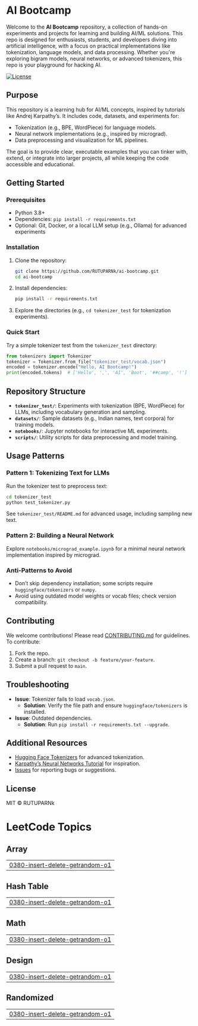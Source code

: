 # AI Bootcamp

Welcome to the **AI Bootcamp** repository, a collection of hands-on experiments and projects for learning and building AI/ML solutions. This repo is designed for enthusiasts, students, and developers diving into artificial intelligence, with a focus on practical implementations like tokenization, language models, and data processing. Whether you're exploring bigram models, neural networks, or advanced tokenizers, this repo is your playground for hacking AI.

[![License](https://img.shields.io/badge/license-MIT-blue.svg)](LICENSE)

## Purpose
This repository is a learning hub for AI/ML concepts, inspired by tutorials like Andrej Karpathy’s. It includes code, datasets, and experiments for:
- Tokenization (e.g., BPE, WordPiece) for language models.
- Neural network implementations (e.g., inspired by micrograd).
- Data preprocessing and visualization for ML pipelines.

The goal is to provide clear, executable examples that you can tinker with, extend, or integrate into larger projects, all while keeping the code accessible and educational.

## Getting Started

### Prerequisites
- Python 3.8+
- Dependencies: `pip install -r requirements.txt`
- Optional: Git, Docker, or a local LLM setup (e.g., Ollama) for advanced experiments

### Installation
1. Clone the repository:
   ```bash
   git clone https://github.com/RUTUPARNk/ai-bootcamp.git
   cd ai-bootcamp
   ```
2. Install dependencies:
   ```bash
   pip install -r requirements.txt
   ```
3. Explore the directories (e.g., `cd tokenizer_test` for tokenization experiments).

### Quick Start
Try a simple tokenizer test from the `tokenizer_test` directory:
```python
from tokenizers import Tokenizer
tokenizer = Tokenizer.from_file("tokenizer_test/vocab.json")
encoded = tokenizer.encode("Hello, AI Bootcamp!")
print(encoded.tokens)  # ['Hello', ',', 'AI', 'Boot', '##camp', '!']
```

## Repository Structure
- **`tokenizer_test/`**: Experiments with tokenization (BPE, WordPiece) for LLMs, including vocabulary generation and sampling.
- **`datasets/`**: Sample datasets (e.g., Indian names, text corpora) for training models.
- **`notebooks/`**: Jupyter notebooks for interactive ML experiments.
- **`scripts/`**: Utility scripts for data preprocessing and model training.

## Usage Patterns
### Pattern 1: Tokenizing Text for LLMs
Run the tokenizer test to preprocess text:
```bash
cd tokenizer_test
python test_tokenizer.py
```
See `tokenizer_test/README.md` for advanced usage, including sampling new text.

### Pattern 2: Building a Neural Network
Explore `notebooks/micrograd_example.ipynb` for a minimal neural network implementation inspired by micrograd.

### Anti-Patterns to Avoid
- Don’t skip dependency installation; some scripts require `huggingface/tokenizers` or `numpy`.
- Avoid using outdated model weights or vocab files; check version compatibility.

## Contributing
We welcome contributions! Please read [CONTRIBUTING.md](CONTRIBUTING.md) for guidelines. To contribute:
1. Fork the repo.
2. Create a branch: `git checkout -b feature/your-feature`.
3. Submit a pull request to `main`.

## Troubleshooting
- **Issue**: Tokenizer fails to load `vocab.json`.
  - **Solution**: Verify the file path and ensure `huggingface/tokenizers` is installed.
- **Issue**: Outdated dependencies.
  - **Solution**: Run `pip install -r requirements.txt --upgrade`.

## Additional Resources
- [Hugging Face Tokenizers](https://github.com/huggingface/tokenizers) for advanced tokenization.
- [Karpathy’s Neural Networks Tutorial](https://karpathy.ai) for inspiration.
- [Issues](https://github.com/RUTUPARNk/ai-bootcamp/issues) for reporting bugs or suggestions.

## License
MIT © RUTUPARNk
<!---LeetCode Topics Start-->
# LeetCode Topics
## Array
|  |
| ------- |
| [0380-insert-delete-getrandom-o1](https://github.com/RUTUPARNk/ai-bootcamp/tree/master/0380-insert-delete-getrandom-o1) |
## Hash Table
|  |
| ------- |
| [0380-insert-delete-getrandom-o1](https://github.com/RUTUPARNk/ai-bootcamp/tree/master/0380-insert-delete-getrandom-o1) |
## Math
|  |
| ------- |
| [0380-insert-delete-getrandom-o1](https://github.com/RUTUPARNk/ai-bootcamp/tree/master/0380-insert-delete-getrandom-o1) |
## Design
|  |
| ------- |
| [0380-insert-delete-getrandom-o1](https://github.com/RUTUPARNk/ai-bootcamp/tree/master/0380-insert-delete-getrandom-o1) |
## Randomized
|  |
| ------- |
| [0380-insert-delete-getrandom-o1](https://github.com/RUTUPARNk/ai-bootcamp/tree/master/0380-insert-delete-getrandom-o1) |
<!---LeetCode Topics End-->